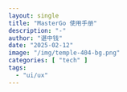 ```yaml
---
layout: single
title: "MasterGo 使用手册"
description: "-"
author: "谌中钱"
date: "2025-02-12"
image: "/img/temple-404-bg.png"
categories: [ "tech" ]
tags:
  - "ui/ux"
---
```


<br />
<br />

<!-- @import "[TOC]" {cmd="toc" depthFrom=1 depthTo=6} -->